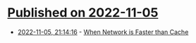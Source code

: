 # [Published on 2022-11-05](index.md)

* [2022-11-05, 21:14:16](https://lobste.rs/s/ggx0zj/when_network_is_faster_than_cache) - [When Network is Faster than Cache](https://simonhearne.com/2020/network-faster-than-cache/)
